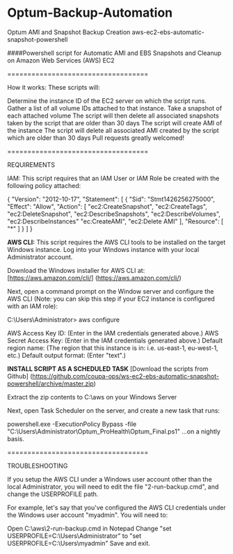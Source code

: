 # Optum-Backup-Automation
Optum AMI and Snapshot Backup Creation
aws-ec2-ebs-automatic-snapshot-powershell

####Powershell script for Automatic AMI and EBS Snapshots and Cleanup on Amazon Web Services (AWS) EC2

===================================

How it works: These scripts will:

Determine the instance ID of the EC2 server on which the script runs.
Gather a list of all volume IDs attached to that instance.
Take a snapshot of each attached volume
The script will then delete all associated snapshots taken by the script that are older than 30 days
The script will create AMI of the instance
The script will delete all associated AMI created by the script which are older than 30 days
Pull requests greatly welcomed!

===================================

REQUIREMENTS

IAM: This script requires that an IAM User or IAM Role be created with the following policy attached:

{
    "Version": "2012-10-17",
    "Statement": [
        {
            "Sid": "Stmt1426256275000",
            "Effect": "Allow",
            "Action": [
                "ec2:CreateSnapshot",
                "ec2:CreateTags",
                "ec2:DeleteSnapshot",
                "ec2:DescribeSnapshots",
                "ec2:DescribeVolumes",
                "ec2:DescribeInstances"
                "ec:CreateAMI",
                "ec2:Delete AMI"
            ],
            "Resource": [
                "*"
            ]
        }
    ]
}

**AWS CLI:** This script requires the AWS CLI tools to be installed on the target Windows instance.
Log into your Windows instance with your local Administrator account.

Download the Windows installer for AWS CLI at: [https://aws.amazon.com/cli/] (https://aws.amazon.com/cli/)

Next, open a command prompt on the Window server and configure the AWS CLI (Note: you can skip this step if your EC2 instance is configured with an IAM role):

C:\Users\Administrator> aws configure

AWS Access Key ID: (Enter in the IAM credentials generated above.)
AWS Secret Access Key: (Enter in the IAM credentials generated above.)
Default region name: (The region that this instance is in: i.e. us-east-1, eu-west-1, etc.)
Default output format: (Enter "text".)

**INSTALL SCRIPT AS A SCHEDULED TASK**
[Download the scripts from Github] (https://github.com/coupa-ops/ws-ec2-ebs-automatic-snapshot-powershell/archive/master.zip)

Extract the zip contents to C:\aws on your Windows Server

Next, open Task Scheduler on the server, and create a new task that runs:

powershell.exe -ExecutionPolicy Bypass -file "C:\Users\Administrator\Optum_ProHealth\Optum_Final.ps1"
...on a nightly basis.

===================================

TROUBLESHOOTING

If you setup the AWS CLI under a Windows user account other than the local Administrator, you will need to edit the file "2-run-backup.cmd", and change the USERPROFILE path.

For example, let's say that you've configured the AWS CLI credentials under the Windows user account "myadmin". You will need to:

Open C:\aws\2-run-backup.cmd in Notepad
Change "set USERPROFILE=C:\Users\Administrator" to "set USERPROFILE=C:\Users\myadmin"
Save and exit.
